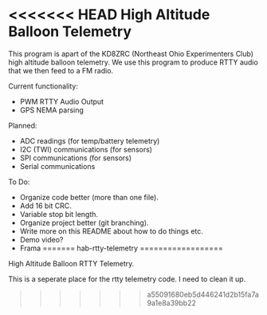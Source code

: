 <<<<<<< HEAD
High Altitude Balloon Telemetry
===============================

This program is apart of the KD8ZRC (Northeast Ohio Experimenters Club) high altitude balloon telemetry. We use this program to produce RTTY audio that we then feed to a FM radio. 

Current functionality:

* PWM RTTY Audio Output 
* GPS NEMA parsing

Planned:

* ADC readings (for temp/battery telemetry)
* I2C (TWI) communications (for sensors)
* SPI communications (for sensors)
* Serial communications 

To Do:

* Organize code better (more than one file).
* Add 16 bit CRC.
* Variable stop bit length.
* Organize project better (git branching).
* Write more on this README about how to do things etc.
* Demo video?
* Frama
=======
hab-rtty-telemetry
==================

High Altitude Balloon RTTY Telemetry.

This is a seperate place for the rtty telemetry code. I need to clean it up. 
>>>>>>> a55091680eb5d446241d2b15fa7a9a1e8a39bb22
